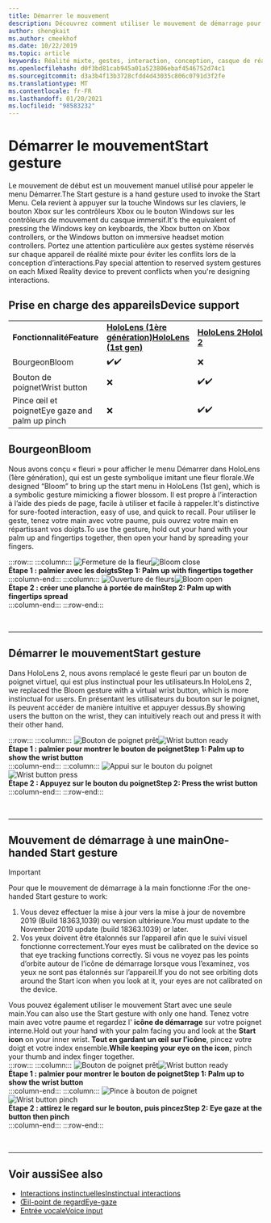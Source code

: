 ```yaml
---
title: Démarrer le mouvement
description: Découvrez comment utiliser le mouvement de démarrage pour appeler le menu Démarrer sur HoloLens et les casques immersifs de Windows Mixed Reality.
author: shengkait
ms.author: cmeekhof
ms.date: 10/22/2019
ms.topic: article
keywords: Réalité mixte, gestes, interaction, conception, casque de réalité mixte, casque Windows Mixed realisation, casque de réalité virtuelle, HoloLens, MRTK, kit de pratiques de réalité mixte, fleuri
ms.openlocfilehash: d0f3bd81cab945a01a523806ebaf4546752d74c1
ms.sourcegitcommit: d3a3b4f13b3728cfdd4d43035c806c0791d3f2fe
ms.translationtype: MT
ms.contentlocale: fr-FR
ms.lasthandoff: 01/20/2021
ms.locfileid: "98583232"
---
```

# <a name="start-gesture"></a><span data-ttu-id="7802c-104">Démarrer le mouvement</span><span class="sxs-lookup"><span data-stu-id="7802c-104">Start gesture</span></span>

<span data-ttu-id="7802c-105">Le mouvement de début est un mouvement manuel utilisé pour appeler le menu Démarrer.</span><span class="sxs-lookup"><span data-stu-id="7802c-105">The Start gesture is a hand gesture used to invoke the Start Menu.</span></span> <span data-ttu-id="7802c-106">Cela revient à appuyer sur la touche Windows sur les claviers, le bouton Xbox sur les contrôleurs Xbox ou le bouton Windows sur les contrôleurs de mouvement du casque immersif.</span><span class="sxs-lookup"><span data-stu-id="7802c-106">It's the equivalent of pressing the Windows key on keyboards, the Xbox button on Xbox controllers, or the Windows button on immersive headset motion controllers.</span></span> <span data-ttu-id="7802c-107">Portez une attention particulière aux gestes système réservés sur chaque appareil de réalité mixte pour éviter les conflits lors de la conception d’interactions.</span><span class="sxs-lookup"><span data-stu-id="7802c-107">Pay special attention to reserved system gestures on each Mixed Reality device to prevent conflicts when you're designing interactions.</span></span>

## <a name="device-support"></a><span data-ttu-id="7802c-108">Prise en charge des appareils</span><span class="sxs-lookup"><span data-stu-id="7802c-108">Device support</span></span>

<table>
    <colgroup>
    <col width="25%" />
    <col width="25%" />
    <col width="25%" />
    <col width="25%" />
    </colgroup>
    <tr>
        <td><span data-ttu-id="7802c-109"><strong>Fonctionnalité</strong></span><span class="sxs-lookup"><span data-stu-id="7802c-109"><strong>Feature</strong></span></span></td>
        <td><span data-ttu-id="7802c-110"><a href="/hololens/hololens1-hardware"><strong>HoloLens (1ère génération)</strong></a></span><span class="sxs-lookup"><span data-stu-id="7802c-110"><a href="/hololens/hololens1-hardware"><strong>HoloLens (1st gen)</strong></a></span></span></td>
        <td><span data-ttu-id="7802c-111"><a href="https://docs.microsoft.com/hololens/hololens2-hardware"><strong>HoloLens 2</strong></span><span class="sxs-lookup"><span data-stu-id="7802c-111"><a href="https://docs.microsoft.com/hololens/hololens2-hardware"><strong>HoloLens 2</strong></span></span></td>
        <td><span data-ttu-id="7802c-112"><a href="../discover/immersive-headset-hardware-details.md"><strong>Casques immersifs</strong></a></span><span class="sxs-lookup"><span data-stu-id="7802c-112"><a href="../discover/immersive-headset-hardware-details.md"><strong>Immersive headsets</strong></a></span></span></td>
    </tr>
     <tr>
        <td><span data-ttu-id="7802c-113">Bourgeon</span><span class="sxs-lookup"><span data-stu-id="7802c-113">Bloom</span></span></td>
        <td><span data-ttu-id="7802c-114">✔️</span><span class="sxs-lookup"><span data-stu-id="7802c-114">✔️</span></span></td>
        <td>❌</td>
        <td>❌</td>
    </tr>
     <tr>
        <td><span data-ttu-id="7802c-115">Bouton de poignet</span><span class="sxs-lookup"><span data-stu-id="7802c-115">Wrist button</span></span></td>
        <td>❌</td>
        <td><span data-ttu-id="7802c-116">✔️</span><span class="sxs-lookup"><span data-stu-id="7802c-116">✔️</span></span></td>
        <td>❌</td>
    </tr>
    <tr>
        <td><span data-ttu-id="7802c-117">Pince œil et poignet</span><span class="sxs-lookup"><span data-stu-id="7802c-117">Eye gaze and palm up pinch</span></span></td>
        <td>❌</td>
        <td><span data-ttu-id="7802c-118">✔️</span><span class="sxs-lookup"><span data-stu-id="7802c-118">✔️</span></span></td>
        <td>❌</td>
    </tr>
</table>

## <a name="bloom"></a><span data-ttu-id="7802c-119">Bourgeon</span><span class="sxs-lookup"><span data-stu-id="7802c-119">Bloom</span></span>

<span data-ttu-id="7802c-120">Nous avons conçu « fleuri » pour afficher le menu Démarrer dans HoloLens (1ère génération), qui est un geste symbolique imitant une fleur florale.</span><span class="sxs-lookup"><span data-stu-id="7802c-120">We designed “Bloom” to bring up the start menu in HoloLens (1st gen), which is a symbolic gesture mimicking a flower blossom.</span></span> <span data-ttu-id="7802c-121">Il est propre à l’interaction à l’aide des pieds de page, facile à utiliser et facile à rappeler.</span><span class="sxs-lookup"><span data-stu-id="7802c-121">It's distinctive for sure-footed interaction, easy of use, and quick to recall.</span></span> <span data-ttu-id="7802c-122">Pour utiliser le geste, tenez votre main avec votre paume, puis ouvrez votre main en répartissant vos doigts.</span><span class="sxs-lookup"><span data-stu-id="7802c-122">To use the gesture, hold out your hand with your palm up and fingertips together, then open your hand by spreading your fingers.</span></span>

:::row:::
    :::column:::
        <span data-ttu-id="7802c-123">![Fermeture de la fleur](images/bloom-close.png)</span><span class="sxs-lookup"><span data-stu-id="7802c-123">![Bloom close](images/bloom-close.png)</span></span><br>
        <span data-ttu-id="7802c-124">**Étape 1 : palmier avec les doigts**</span><span class="sxs-lookup"><span data-stu-id="7802c-124">**Step 1: Palm up with fingertips together**</span></span><br>
    :::column-end:::
    :::column:::
        <span data-ttu-id="7802c-125">![Ouverture de fleurs](images/bloom-open.png)</span><span class="sxs-lookup"><span data-stu-id="7802c-125">![Bloom open](images/bloom-open.png)</span></span><br>
        <span data-ttu-id="7802c-126">**Étape 2 : créer une planche à portée de main**</span><span class="sxs-lookup"><span data-stu-id="7802c-126">**Step 2: Palm up with fingertips spread**</span></span><br>
    :::column-end:::
:::row-end:::

<br>

---

## <a name="start-gesture"></a><span data-ttu-id="7802c-127">Démarrer le mouvement</span><span class="sxs-lookup"><span data-stu-id="7802c-127">Start gesture</span></span>

<span data-ttu-id="7802c-128">Dans HoloLens 2, nous avons remplacé le geste fleuri par un bouton de poignet virtuel, qui est plus instinctual pour les utilisateurs.</span><span class="sxs-lookup"><span data-stu-id="7802c-128">In HoloLens 2, we replaced the Bloom gesture with a virtual wrist button, which is more instinctual for users.</span></span> <span data-ttu-id="7802c-129">En présentant les utilisateurs du bouton sur le poignet, ils peuvent accéder de manière intuitive et appuyer dessus.</span><span class="sxs-lookup"><span data-stu-id="7802c-129">By showing users the button on the wrist, they can intuitively reach out and press it with their other hand.</span></span>

:::row:::
    :::column:::
        <span data-ttu-id="7802c-130">![Bouton de poignet prêt](images/wrist-button-ready.png)</span><span class="sxs-lookup"><span data-stu-id="7802c-130">![Wrist button ready](images/wrist-button-ready.png)</span></span><br>
        <span data-ttu-id="7802c-131">**Étape 1 : palmier pour montrer le bouton de poignet**</span><span class="sxs-lookup"><span data-stu-id="7802c-131">**Step 1: Palm up to show the wrist button**</span></span><br>
    :::column-end:::
    :::column:::
        <span data-ttu-id="7802c-132">![Appui sur le bouton du poignet](images/wrist-button-press.png)</span><span class="sxs-lookup"><span data-stu-id="7802c-132">![Wrist button press](images/wrist-button-press.png)</span></span><br>
        <span data-ttu-id="7802c-133">**Étape 2 : Appuyez sur le bouton du poignet**</span><span class="sxs-lookup"><span data-stu-id="7802c-133">**Step 2: Press the wrist button**</span></span><br>
    :::column-end:::
:::row-end:::

<br>

---

## <a name="one-handed-start-gesture"></a><span data-ttu-id="7802c-134">Mouvement de démarrage à une main</span><span class="sxs-lookup"><span data-stu-id="7802c-134">One-handed Start gesture</span></span>

> [!IMPORTANT]
> <span data-ttu-id="7802c-135">Pour que le mouvement de démarrage à la main fonctionne :</span><span class="sxs-lookup"><span data-stu-id="7802c-135">For the one-handed Start gesture to work:</span></span>
>
> 1. <span data-ttu-id="7802c-136">Vous devez effectuer la mise à jour vers la mise à jour de novembre 2019 (Build 18363,1039) ou version ultérieure.</span><span class="sxs-lookup"><span data-stu-id="7802c-136">You must update to the November 2019 update (build 18363.1039) or later.</span></span>
> 1. <span data-ttu-id="7802c-137">Vos yeux doivent être étalonnés sur l’appareil afin que le suivi visuel fonctionne correctement.</span><span class="sxs-lookup"><span data-stu-id="7802c-137">Your eyes must be calibrated on the device so that eye tracking functions correctly.</span></span> <span data-ttu-id="7802c-138">Si vous ne voyez pas les points d’orbite autour de l’icône de démarrage lorsque vous l’examinez, vos yeux ne sont pas étalonnés sur l’appareil.</span><span class="sxs-lookup"><span data-stu-id="7802c-138">If you do not see orbiting dots around the Start icon when you look at it, your eyes are not calibrated on the device.</span></span>

<span data-ttu-id="7802c-139">Vous pouvez également utiliser le mouvement Start avec une seule main.</span><span class="sxs-lookup"><span data-stu-id="7802c-139">You can also use the Start gesture with only one hand.</span></span> <span data-ttu-id="7802c-140">Tenez votre main avec votre paume et regardez l' **icône de démarrage** sur votre poignet interne.</span><span class="sxs-lookup"><span data-stu-id="7802c-140">Hold out your hand with your palm facing you and look at the **Start icon** on your inner wrist.</span></span> <span data-ttu-id="7802c-141">**Tout en gardant un œil sur l’icône**, pincez votre doigt et votre index ensemble.</span><span class="sxs-lookup"><span data-stu-id="7802c-141">**While keeping your eye on the icon**, pinch your thumb and index finger together.</span></span><br>
:::row:::
    :::column:::
        <span data-ttu-id="7802c-142">![Bouton de poignet prêt](images/wrist-button-ready.png)</span><span class="sxs-lookup"><span data-stu-id="7802c-142">![Wrist button ready](images/wrist-button-ready.png)</span></span><br>
        <span data-ttu-id="7802c-143">**Étape 1 : palmier pour montrer le bouton de poignet**</span><span class="sxs-lookup"><span data-stu-id="7802c-143">**Step 1: Palm up to show the wrist button**</span></span><br>
    :::column-end:::
    :::column:::
        <span data-ttu-id="7802c-144">![Pince à bouton de poignet](images/wrist-button-pinch.png)</span><span class="sxs-lookup"><span data-stu-id="7802c-144">![Wrist button pinch](images/wrist-button-pinch.png)</span></span><br>
        <span data-ttu-id="7802c-145">**Étape 2 : attirez le regard sur le bouton, puis pincez**</span><span class="sxs-lookup"><span data-stu-id="7802c-145">**Step 2: Eye gaze at the button then pinch**</span></span><br>
    :::column-end:::
:::row-end:::

<br>

---

## <a name="see-also"></a><span data-ttu-id="7802c-146">Voir aussi</span><span class="sxs-lookup"><span data-stu-id="7802c-146">See also</span></span>

* [<span data-ttu-id="7802c-147">Interactions instinctuelles</span><span class="sxs-lookup"><span data-stu-id="7802c-147">Instinctual interactions</span></span>](interaction-fundamentals.md)
* [<span data-ttu-id="7802c-148">Œil-point de regard</span><span class="sxs-lookup"><span data-stu-id="7802c-148">Eye-gaze</span></span>](eye-tracking.md)
* [<span data-ttu-id="7802c-149">Entrée vocale</span><span class="sxs-lookup"><span data-stu-id="7802c-149">Voice input</span></span>](voice-input.md)